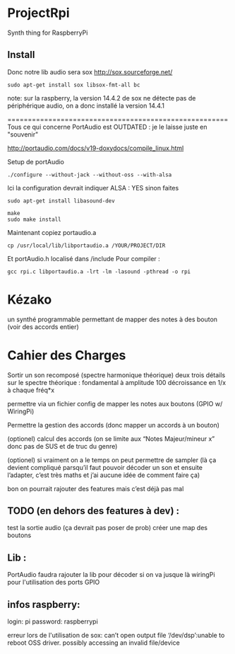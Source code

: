 # ProjectRpi
Synth thing for RaspberryPi

## Install

Donc notre lib audio sera sox http://sox.sourceforge.net/

    sudo apt-get install sox libsox-fmt-all bc

note: sur la raspberry, la version 14.4.2 de sox ne détecte pas de périphérique audio, on a donc installé la version 14.4.1

======================================================
Tous ce qui concerne PortAudio est OUTDATED : je le laisse juste en "souvenir"

http://portaudio.com/docs/v19-doxydocs/compile_linux.html

Setup de portAudio 

    ./configure --without-jack --without-oss --with-alsa

Ici la configuration devrait indiquer ALSA : YES sinon faites

    sudo apt-get install libasound-dev

    make
    sudo make install

Maintenant copiez portaudio.a

    cp /usr/local/lib/libportaudio.a /YOUR/PROJECT/DIR

Et portAudio.h localisé dans /include
Pour compiler :

    gcc rpi.c libportaudio.a -lrt -lm -lasound -pthread -o rpi

# Kézako

un synthé programmable permettant de mapper des notes à des bouton (voir des accords entier)

# Cahier des Charges

Sortir un son recomposé (spectre harmonique théorique)
deux trois détails sur le spectre théorique :
fondamental à amplitude 100
décroissance en 1/x à chaque fréq*x

permettre via un fichier config de mapper les notes aux boutons (GPIO w/ WiringPi)

 Permettre la gestion des accords (donc mapper un accords à un bouton)

(optionel) calcul des accords (on se limite aux “Notes Majeur/mineur x” donc pas de SUS et de truc du genre)

(optionel) si vraiment on a le temps on peut permettre de sampler (là ça devient compliqué parsqu’il faut pouvoir décoder un son et ensuite l’adapter, c’est très maths et j’ai aucune idée de comment faire ça)

bon on pourrait rajouter des features mais c’est déjà pas mal


## TODO (en dehors des features à dev) :
test la sortie audio (ça devrait pas poser de prob)
créer une map des boutons

## Lib :
PortAudio
faudra rajouter la lib pour décoder si on va jusque là
wiringPi pour l'utilisation des ports GPIO

## infos raspberry:
login: pi
password: raspberrypi

erreur lors de l'utilisation de sox:
can’t open output file ‘/dev/dsp’:unable to reboot OSS driver. possibly accessing an invalid file/device